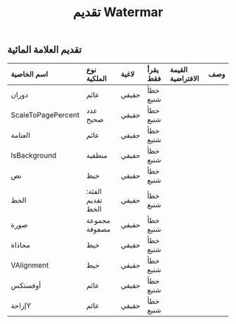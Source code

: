 ﻿---
title: تقديم Watermar
second_title: Aspose.Cells Cloud Documen
type: docs
url: /ar/specification/model/renderingwatermark/
description: "Aspose.Cells مواصفات نموذج السحابة: تقديم العلامة المائية. تعامل بسهولة مع Excel ومستندات جداول البيانات الأخرى التي تحتوي على ميزات مثل الفتح والتوليد والتحرير والتقسيم والدمج والمقارنة والتحويل"
weight: 50
---
## **تقديم العلامة المائية**

 

| اسم الخاصية| نوع الملكية| لاغية| يقرأ فقط| القيمة الافتراضية| وصف|
|:- |:- |:- |:- |:- |:- |
| دوران| عائم| حقيقي| خطأ شنيع|||
| ScaleToPagePercent| عدد صحيح| حقيقي| خطأ شنيع|||
| العتامة| عائم| حقيقي| خطأ شنيع|||
| IsBackground| منطقية| حقيقي| خطأ شنيع|||
| نص| خيط| حقيقي| خطأ شنيع|||
| الخط| الفئة: تقديم الخط| حقيقي| خطأ شنيع|||
| صورة|مجموعة مصفوفة<Byte> | حقيقي| خطأ شنيع|||
| محاذاة| خيط| حقيقي| خطأ شنيع|||
| VAlignment| خيط| حقيقي| خطأ شنيع|||
| أوفستكس| عائم| حقيقي| خطأ شنيع|||
| إزاحةY| عائم| حقيقي| خطأ شنيع|||

